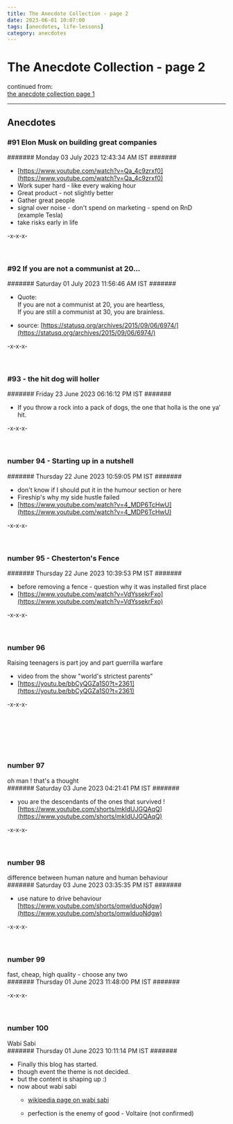 ```yaml
---
title: The Anecdote Collection - page 2
date: 2023-06-01 10:07:00
tags: [anecdotes, life-lessons]
category: anecdotes
---
```


# The Anecdote Collection - page 2


continued from:  
[the anecdote collection page 1](https://sanyamsjournal.blogspot.com/2022/10/the-anecdote-collection-page-1.html)

---

## Anecdotes

### #91 Elon Musk on building great companies
####### Monday 03 July 2023 12:43:34 AM IST #######

- [https://www.youtube.com/watch?v=Qa_4c9zrxf0](https://www.youtube.com/watch?v=Qa_4c9zrxf0)
- Work super hard - like every waking hour
- Great product - not slightly better 
- Gather great people
- signal over noise - don't spend on marketing - spend on RnD    
(example Tesla)
- take risks early in life

-x-x-x-
&nbsp;   
&nbsp;   
&nbsp;

### #92 If you are not a communist at 20...
####### Saturday 01 July 2023 11:56:46 AM IST #######

- Quote:   
If you are not a communist at 20, you are heartless,    
If you are still a communist at 30, you are brainless.

- source: [https://statusq.org/archives/2015/09/06/6974/](https://statusq.org/archives/2015/09/06/6974/)

-x-x-x-
&nbsp;   
&nbsp;   
&nbsp;


### #93 - the hit dog will holler 
####### Friday 23 June 2023 06:16:12 PM IST #######

- If you throw a rock into a pack of dogs, the one that holla is the one ya’ hit.

-x-x-x-
&nbsp;   
&nbsp;   
&nbsp;



### number 94 - Starting up in a nutshell
####### Thursday 22 June 2023 10:59:05 PM IST #######

- don't know if I should put it in the humour section or here
- Fireship's why my side hustle failed
- [https://www.youtube.com/watch?v=4_MDP6TcHwU](https://www.youtube.com/watch?v=4_MDP6TcHwU)

-x-x-x-
&nbsp;   
&nbsp;   
&nbsp;



### number 95 - Chesterton's Fence 
####### Thursday 22 June 2023 10:39:53 PM IST #######

- before removing a fence - question why it was installed first place
- [https://www.youtube.com/watch?v=VdYssekrFxo](https://www.youtube.com/watch?v=VdYssekrFxo)

-x-x-x-
&nbsp;   
&nbsp;   
&nbsp;


### number 96
Raising teenagers is part joy and part guerrilla warfare    

- video from the show "world's strictest parents"
- [https://youtu.be/bbCyQGZa1S0?t=2361](https://youtu.be/bbCyQGZa1S0?t=2361)

-x-x-x-
&nbsp;   
&nbsp;   
&nbsp;

&nbsp;   
&nbsp;   
&nbsp;


### number 97
oh man ! that's a thought   
####### Saturday 03 June 2023 04:21:41 PM IST #######

- you are the descendants of the ones that survived !   
[https://www.youtube.com/shorts/mkIdUJGQAqQ](https://www.youtube.com/shorts/mkIdUJGQAqQ)


-x-x-x-
&nbsp;   
&nbsp;   
&nbsp;

### number 98
difference between human nature and human behaviour   
####### Saturday 03 June 2023 03:35:35 PM IST #######

- use nature to drive behaviour   
[https://www.youtube.com/shorts/omwlduoNdgw](https://www.youtube.com/shorts/omwlduoNdgw)


-x-x-x-
&nbsp;   
&nbsp;   
&nbsp;


### number 99
fast, cheap, high quality - choose any two   
####### Thursday 01 June 2023 11:48:00 PM IST #######

-x-x-x-
&nbsp;   
&nbsp;   
&nbsp;


### number 100
Wabi Sabi   
####### Thursday 01 June 2023 10:11:14 PM IST #######

- Finally this blog has started.
- though event the theme is not decided.
- but the content is shaping up :)
- now about wabi sabi
  - [wikipedia page on wabi sabi](https://en.wikipedia.org/wiki/Wabi-sabi#:~:text=In%20traditional%20Japanese%20aesthetics%2C%20wabi,many%20forms%20of%20Japanese%20art.)
  
  - perfection is the enemy of good - Voltaire (not confirmed)

